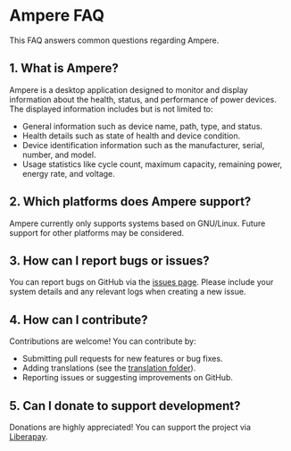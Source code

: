 # Ampere FAQ

This FAQ answers common questions regarding Ampere.

## 1. What is Ampere?

Ampere is a desktop application designed to monitor and display information about the health, status, and performance of power devices. The displayed information includes but is not limited to:
- General information such as device name, path, type, and status.
- Health details such as state of health and device condition.
- Device identification information such as the manufacturer, serial, number, and model.
- Usage statistics like cycle count, maximum capacity, remaining power, energy rate, and voltage.

## 2. Which platforms does Ampere support?

Ampere currently only supports systems based on GNU/Linux. Future support for other platforms may be considered.

## 3. How can I report bugs or issues?

You can report bugs on GitHub via the [issues page](https://github.com/v81d/ampere/issues).
Please include your system details and any relevant logs when creating a new issue.

## 4. How can I contribute?

Contributions are welcome! You can contribute by:
- Submitting pull requests for new features or bug fixes.
- Adding translations (see the [translation folder](https://github.com/v81d/ampere/tree/main/po)).
- Reporting issues or suggesting improvements on GitHub.

## 5. Can I donate to support development?

Donations are highly appreciated! You can support the project via [Liberapay](https://liberapay.com/v81d).
